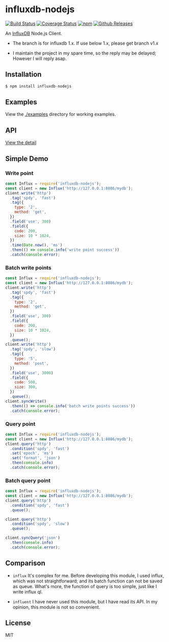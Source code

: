# influxdb-nodejs 
  
[![Build Status](https://travis-ci.org/vicanso/influxdb-nodejs.svg?branch=master)](https://travis-ci.org/vicanso/influxdb-nodejs)
[![Coverage Status](https://img.shields.io/coveralls/vicanso/influxdb-nodejs/master.svg?style=flat)](https://coveralls.io/r/vicanso/influxdb-nodejs?branch=master)
[![npm](http://img.shields.io/npm/v/influxdb-nodejs.svg?style=flat-square)](https://www.npmjs.org/package/influxdb-nodejs)
[![Github Releases](https://img.shields.io/npm/dm/influxdb-nodejs.svg?style=flat-square)](https://github.com/vicanso/influxdb-nodejs)

An [InfluxDB](https://influxdata.com/) Node.js Client.

* The branch is for influxdb 1.x. If use below 1.x, please get branch v1.x

* I maintain the project in my spare time, so the reply may be delayed; However I will reply asap.

## Installation

```js
$ npm install influxdb-nodejs
```

## Examples
  
View the [./examples](examples) directory for working examples. 


## API

[View the detail](api.md)

## Simple Demo

### Write point

```js
const Influx = require('influxdb-nodejs');
const client = new Influx('http://127.0.0.1:8086/mydb');
client.write('http')
  .tag('spdy', 'fast')
  .tag({
    type: '2',
    method: 'get',
  })
  .field('use', 300)
  .field({
    code: 200,
    size: 10 * 1024,
  })
  .time(Date.now(), 'ms')
  .then(() => console.info('write point success'))
  .catch(console.error);
```

### Batch write points

```js
const Influx = require('influxdb-nodejs');
const client = new Influx('http://127.0.0.1:8086/mydb');
client.write('http')
  .tag('spdy', 'fast')
  .tag({
    type: '2',
    method: 'get',
  })
  .field('use', 300)
  .field({
    code: 200,
    size: 10 * 1024,
  })
  .queue();
client.write('http')
  .tag('spdy', 'slow')
  .tag({
    type: '5',
    method: 'post',
  })
  .field('use', 3000)
  .field({
    code: 500,
    size: 300,
  })
  .queue();
client.syncWrite()
  .then(() => console.info('batch write points success'))
  .catch(console.error);
```

### Query point

```js
const Influx = require('influxdb-nodejs');
const client = new Influx('http://127.0.0.1:8086/mydb');
client.query('http')
  .condition('spdy', 'fast')
  .set('epoch', 'ms')
  .set('format', 'json')
  .then(console.info)
  .catch(console.error);
```

### Batch query point

```js
const Influx = require('influxdb-nodejs');
const client = new Influx('http://127.0.0.1:8086/mydb');
client.query('http')
  .condition('spdy', 'fast')
  .queue();

client.query('http')
  .condition('spdy', 'slow')
  .queue();

client.syncQuery('json')
  .then(console.info)
  .catch(console.error);
```

## Comparison

- `influx` It's complex for me. Before developing this module, I used influx, which was not straightforward; and its batch function can not be saved as queue. What's more, the function of query is too simple, just like I write influx ql.

- `influent` I have never used this module, but I have read its API. In my opinion, this module is not so convenient.

## License

MIT
